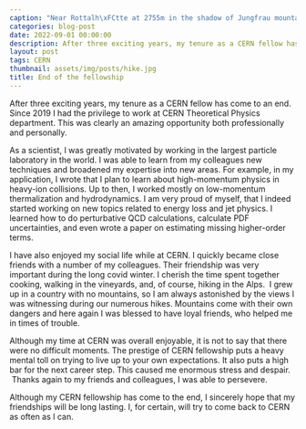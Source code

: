 ```yaml
---
caption: "Near Rottalh\xFCtte at 2755m in the shadow of Jungfrau mountain"
categories: blog-post
date: 2022-09-01 00:00:00
description: After three exciting years, my tenure as a CERN fellow has come to the end.
layout: post
tags: CERN
thumbnail: assets/img/posts/hike.jpg
title: End of the fellowship
---
```


After three exciting years, my tenure as a CERN fellow has come to an end.
Since 2019 I had the privilege to work at CERN Theoretical Physics department. This was clearly an amazing opportunity both professionally and personally.

As a scientist, I was greatly motivated by working in the largest particle laboratory in the world. I was able to learn from my colleagues new techniques and broadened my expertise into new areas. For example, in my application, I wrote that I plan to learn about high-momentum physics in heavy-ion collisions. Up to then, I worked mostly on low-momentum thermalization and hydrodynamics. I am very proud of myself, that I indeed started working on new topics related to energy loss and jet physics. I learned how to do perturbative QCD calculations, calculate PDF uncertainties, and even wrote a paper on estimating missing higher-order terms.

I have also enjoyed my social life while at CERN. I quickly became close friends with a number of my colleagues.
 Their friendship was very important during the long covid winter. I cherish the time spent together cooking, walking in the vineyards, and, of course, hiking in the Alps.  I grew up in a country with no mountains, so I am always astonished by the views I was witnessing during our numerous hikes. Mountains come with their own dangers and here again I was blessed to have loyal friends, who helped me in times of trouble.

Although my time at CERN was overall enjoyable, it is not to say that there were no difficult moments. The prestige of CERN fellowship puts a heavy mental toll on trying to live up to your own expectations. It also puts a high bar for the next career step. This caused me enormous stress and despair.  Thanks again to my friends and colleagues, I was able to persevere. 

Although my CERN fellowship has come to the end, I sincerely hope that my friendships will be long lasting. I, for certain, will try to come back to CERN as often as I can.
